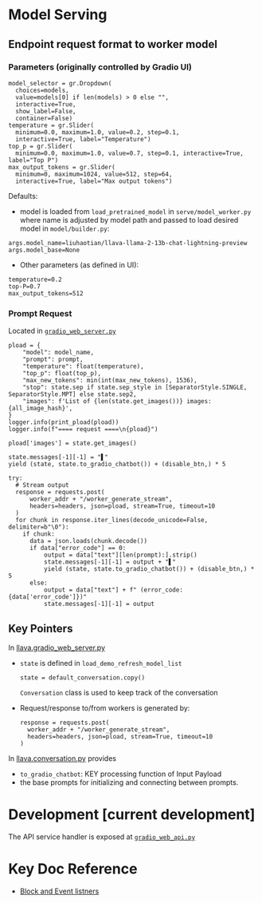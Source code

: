 # Model Serving

## Endpoint request format to worker model

### Parameters (originally controlled by Gradio UI)

```
model_selector = gr.Dropdown(
  choices=models,
  value=models[0] if len(models) > 0 else "",
  interactive=True,
  show_label=False,
  container=False)
temperature = gr.Slider(
  minimum=0.0, maximum=1.0, value=0.2, step=0.1,
  interactive=True, label="Temperature")
top_p = gr.Slider(
  minimum=0.0, maximum=1.0, value=0.7, step=0.1, interactive=True, label="Top P")
max_output_tokens = gr.Slider(
  minimum=0, maximum=1024, value=512, step=64,
  interactive=True, label="Max output tokens")
```

Defaults:

* model is loaded from ``load_pretrained_model`` in ``serve/model_worker.py`` where name is adjusted by model path and passed to load desired model in ``model/builder.py``:

```
args.model_name=liuhaotian/llava-llama-2-13b-chat-lightning-preview
args.model_base=None
```

* Other parameters (as defined in UI):

```
temperature=0.2
top-P=0.7
max_output_tokens=512
```

### Prompt Request

Located in [``gradio_web_server.py``](gradio_web_server.py)

```
pload = {
    "model": model_name,
    "prompt": prompt,
    "temperature": float(temperature),
    "top_p": float(top_p),
    "max_new_tokens": min(int(max_new_tokens), 1536),
    "stop": state.sep if state.sep_style in [SeparatorStyle.SINGLE, SeparatorStyle.MPT] else state.sep2,
    "images": f'List of {len(state.get_images())} images: {all_image_hash}',
}
logger.info(print_pload(pload))
logger.info(f"==== request ====\n{pload}")

pload['images'] = state.get_images()

state.messages[-1][-1] = "▌"
yield (state, state.to_gradio_chatbot()) + (disable_btn,) * 5

try:
  # Stream output
  response = requests.post(
      worker_addr + "/worker_generate_stream",
      headers=headers, json=pload, stream=True, timeout=10
  )
  for chunk in response.iter_lines(decode_unicode=False, delimiter=b"\0"):
    if chunk:
      data = json.loads(chunk.decode())
      if data["error_code"] == 0:
          output = data["text"][len(prompt):].strip()
          state.messages[-1][-1] = output + "▌"
          yield (state, state.to_gradio_chatbot()) + (disable_btn,) * 5
      else:
          output = data["text"] + f" (error_code: {data['error_code']})"
          state.messages[-1][-1] = output
```

## Key Pointers

In [llava.gradio_web_server.py](gradio_web_server.py)

* ``state`` is defined in ``load_demo_refresh_model_list``

  ```
  state = default_conversation.copy()
  ```

  `Conversation` class is used to keep track of the conversation
* Request/response to/from workers is generated by:

  ```
  response = requests.post(
    worker_addr + "/worker_generate_stream",
    headers=headers, json=pload, stream=True, timeout=10
  )
  ```

In [llava.conversation.py](../conversation.py) provides 
  
  * ```to_gradio_chatbot```:  KEY processing function of Input Payload
  * the base prompts for initializing and connecting between prompts.

# Development [current development]
The API service handler is exposed at [`gradio_web_api.py`](gradio_web_api.py)
  
# Key Doc Reference

- [Block and Event listners](https://www.gradio.app/main/guides/blocks-and-event-listeners)
